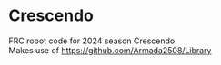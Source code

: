 # Crescendo
FRC robot code for 2024 season Crescendo <br>
Makes use of https://github.com/Armada2508/Library